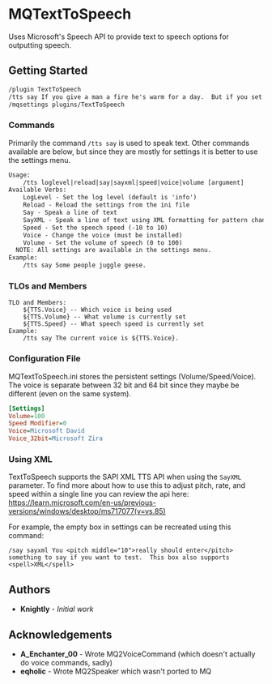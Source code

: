 # MQTextToSpeech

Uses Microsoft's Speech API to provide text to speech options for outputting speech.

## Getting Started

```txt
/plugin TextToSpeech
/tts say If you give a man a fire he's warm for a day.  But if you set a man on fire, he's warm for the rest of his life.
/mqsettings plugins/TextToSpeech
```

### Commands

Primarily the command `/tts say` is used to speak text.  Other commands available are below, but since they are mostly for settings
it is better to use the settings menu.

```txt
Usage:
    /tts loglevel|reload|say|sayxml|speed|voice|volume [argument]
Available Verbs:
    LogLevel - Set the log level (default is 'info')
    Reload - Reload the settings from the ini file
    Say - Speak a line of text
    SayXML - Speak a line of text using XML formatting for pattern changes
    Speed - Set the speech speed (-10 to 10)
    Voice - Change the voice (must be installed)
    Volume - Set the volume of speech (0 to 100)
  NOTE: All settings are available in the settings menu.
Example:
    /tts say Some people juggle geese.
```

### TLOs and Members

```
TLO and Members:
    ${TTS.Voice} -- Which voice is being used
    ${TTS.Volume} -- What volume is currently set
    ${TTS.Speed} -- What speech speed is currently set
Example:
    /tts say The current voice is ${TTS.Voice}.
```

### Configuration File

MQTextToSpeech.ini stores the persistent settings (Volume/Speed/Voice).  The voice is separate between 32 bit and 64 bit since they
maybe be different (even on the same system).

```ini
[Settings]
Volume=100
Speed Modifier=0
Voice=Microsoft David
Voice_32bit=Microsoft Zira
```

### Using XML
TextToSpeech supports the SAPI XML TTS API when using the `SayXML` parameter.  To find more about how to use this to adjust pitch, rate, and speed within a single line
you can review the api here: https://learn.microsoft.com/en-us/previous-versions/windows/desktop/ms717077(v=vs.85)

For example, the empty box in settings can be recreated using this command:
```
/say sayxml You <pitch middle="10">really should enter</pitch> something to say if you want to test.  This box also supports <spell>XML</spell>
```

## Authors

* **Knightly** - *Initial work*

## Acknowledgements

* **A_Enchanter_00** - Wrote MQ2VoiceCommand (which doesn't actually do voice commands, sadly)
* **eqholic** - Wrote MQ2Speaker which wasn't ported to MQ
